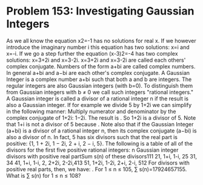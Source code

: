 # Problem 153: Investigating Gaussian Integers
As we all know the equation x2=-1 has no solutions for real x. If we
however introduce the imaginary number i this equation has two
solutions: x=i and x=-i. If we go a step further the equation (x-3)2=-4
has two complex solutions: x=3+2i and x=3-2i. x=3+2i and x=3-2i are
called each others' complex conjugate. Numbers of the form a+bi are
called complex numbers. In general a+bi and a−bi are each other's
complex conjugate. A Gaussian Integer is a complex number a+bi such that
both a and b are integers. The regular integers are also Gaussian
integers (with b=0). To distinguish them from Gaussian integers with b ≠
0 we call such integers "rational integers." A Gaussian integer is
called a divisor of a rational integer n if the result is also a
Gaussian integer. If for example we divide 5 by 1+2i we can simplify in
the following manner: Multiply numerator and denominator by the complex
conjugate of 1+2i: 1−2i. The result is . So 1+2i is a divisor of 5. Note
that 1+i is not a divisor of 5 because . Note also that if the Gaussian
Integer (a+bi) is a divisor of a rational integer n, then its complex
conjugate (a−bi) is also a divisor of n. In fact, 5 has six divisors
such that the real part is positive: {1, 1 + 2i, 1 − 2i, 2 + i, 2 − i,
5}. The following is a table of all of the divisors for the first five
positive rational integers: n Gaussian integer divisors with positive
real partSum s(n) of these divisors111 21, 1+i, 1-i, 25 31, 34 41, 1+i,
1-i, 2, 2+2i, 2-2i,413 51, 1+2i, 1-2i, 2+i, 2-i, 512 For divisors with
positive real parts, then, we have: . For 1 ≤ n ≤ 105, ∑
s(n)=17924657155. What is ∑ s(n) for 1 ≤ n ≤ 108?
